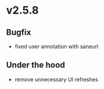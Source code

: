 # v2.5.8

## Bugfix

- fixed user annotation with saneurl

## Under the hood

- remove unnecessary UI refreshes
